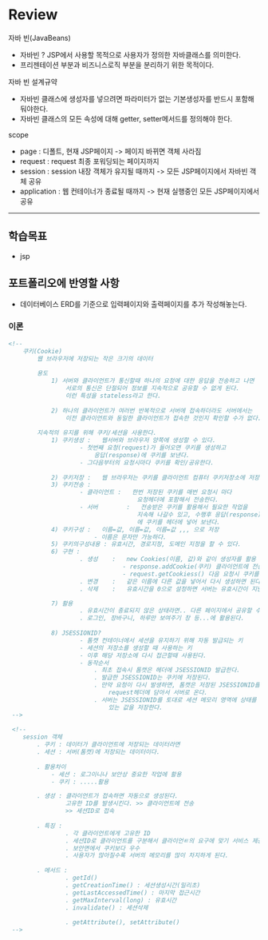 # Review
자바 빈(JavaBeans)
- 자바빈 ? JSP에서 사용할 목적으로 사용자가 정의한 자바클래스를 의미한다.
- 프리젠테이션 부분과 비즈니스로직 부분을 분리하기 위한 목적이다.

자바 빈 설계규약
- 자바빈 클래스에 생성자를 넣으려면 파라미터가 없는 기본생성자를 반드시 포함해둬야한다.
- 자바빈 클래스의 모든 속성에 대해 getter, setter메서드를 정의해야 한다.

scope
- page : 디폴트, 현재 JSP페이지 -> 페이지 바뀌면 객체 사라짐
- request : request 최종 포워딩되는 페이지까지
- session : session 내장 객체가 유지될 때까지 -> 모든 JSP페이지에서 자바빈 객체 공유
- application : 웹 컨테이너가 종료될 때까지 -> 현재 실행중인 모든 JSP페이지에서 공유

-----------------------------------------------------

## 학습목표
- jsp

## 포트폴리오에 반영할 사항
- 데이터베이스 ERD를 기준으로 입력페이지와 출력페이지를 추가 작성해놓는다.


### 이론
```jsp
<!-- 
	쿠키(Cookie)
		웹 브라우저에 저장되는 작은 크기의 데이터
		
		용도
			1) 서버와 클라이언트가 통신할때 하나의 요청에 대한 응답을 전송하고 나면
				서로의 통신은 단절되어 정보를 지속적으로 공유할 수 없게 된다.
				이런 특성을 stateless라고 한다.
				
			2) 하나의 클라이언트가 여러번 반복적으로 서버에 접속하더라도 서버에서는
				이전 클라이언트와 동일한 클라이언트가 접속한 것인지 확인할 수가 없다.
				
		지속적의 유지를 위해 쿠키/세션을 사용한다.
			1) 쿠키생성	:	웹서버와 브라우저 양쪽에 생성할 수 있다.
					- 첫번째 요청(request)가 들어오면 쿠키를 생성하고
						응답(response)에 쿠키를 보낸다.
					- 그다음부터의 요청시마다 쿠키를 확인/공유한다.
					
			2) 쿠키저장	:	웹 브라우저는 쿠키를 클라이언트 컴퓨터 쿠키저장소에 저장한다.
			3) 쿠키전송	:	
					- 클라이언트	:	한번 저장된 쿠키를 매번 요청시 마다 
									요청헤더에 포함해서 전송한다.
					- 서버		:	전송받은 쿠키를 활용해서 필요한 작업을
									지속해 나갈수 있고, 수행후 응답(response)
									에 쿠키를 헤더에 넣어 보낸다.					
			4) 쿠키구성	:	이름=값, 이름=값, 이름=값 ,,, 으로 저장
						- 이름은 문자만 가능하다.
			5) 쿠키의구성내용 : 유효시간, 경로지정, 도메인 지정을 할 수 있다.
			6) 구현 : 
					. 생성	:	new Cookies(이름, 값)와 같이 생성자를 활용 생성
								- response.addCookie(쿠키) 클라이언트에 전송
								- request.getCookiess() 다음 요청시 쿠키를 읽는다.
					. 변경	:	같은 이름에 다른 값을 넣어서 다시 생성하면 된다.
					. 삭제	:	유효시간을 0으로 설정하면 서버는 유효시간이 지난 쿠키는 자동 삭제처리한다.(setMaxAge(0))

			7) 활용
					. 유효시간이 종료되지 않은 상태라면.. 다른 페이지에서 공유할 수 있다.
					. 로그인, 장바구니, 하루만 보여주기 창 등...에 활용된다.
					
			8) JSESSIONID?
					- 톰캣 컨테이너에서 세션을 유지하기 위해 자동 발급되는 키
					- 세션의 저장소를 생성할 때 사용하는 키
					- 이후 해당 저장소에 다시 접근할때 사용된다.
					- 동작순서
						. 최초 접속시 톰캣은 헤더에 JSESSIONID 발급한다.
						. 발급한 JSESSIONID는 쿠키에 저장된다.
						. 만약 요청이 다시 발생하면, 톰캣은 저장된 JSESSIONID를
							request헤더에 담아서 서버로 온다.
						. 서버는 JSESSIONID를 토대로 세션 메모리 영역에 상태를 유지할 수
							있는 값을 저장한다.
 -->
 
 <!-- 
	session 객체
		. 쿠키 : 데이터가 클라이언트에 저장되는 데이터라면
		. 세션 : 서버(톰캣)에 저장되는 데이터이다.
		
		. 활용차이
			- 세션 : 로그이니나 보안상 중요한 작업에 활용
			- 쿠키 : .....활용

		. 생성 : 클라이언트가 접속하면 자동으로 생성된다.
				고유한 ID를 발생시킨다. >> 클라이언트에 전송
				>> 세션ID로 접속
				
		. 특징 : 
				. 각 클라이언트에게 고유한 ID
				. 세션ID로 클라이언트를 구분해서 클라이언ㅌ의 요구에 맞기 서비스 제공
				. 보안면에서 쿠키보다 우수
				. 사용자가 많아질수록 서버의 메모리를 많이 차지하게 된다.
				
		. 메서드 :
				. getId()
				. getCreationTime() : 세션생성시간(밀리초)
				. getLastAccessedTime() : 마지막 접근시간
				. getMaxInterval(long) : 유효시간
				. invalidate() : 세션삭제
				
				. getAttribute(), setAttribute()
 -->
```
